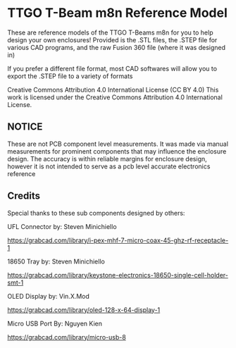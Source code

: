 
# TTGO T-Beam m8n Reference Model

These are reference models of the TTGO T-Beams m8n for you to help design your own enclosures!
Provided is the .STL files, the .STEP file for various CAD programs, and the raw Fusion 360 file
(where it was designed in)

If you prefer a different file format, most CAD softwares will allow you to export the .STEP file to a variety of formats


Creative Commons Attribution 4.0 International License (CC BY 4.0) This work is licensed under the Creative Commons Attribution 4.0 International License.









## NOTICE

These are not PCB component level measurements. It was made via manual measurements for prominent 
components that may influence the enclosure design. The accuracy is within reliable margins
for enclosure design, however it is not intended to serve as a pcb level accurate electronics
reference



## Credits
Special thanks to these sub components designed by others:

UFL Connector by: Steven Minichiello

https://grabcad.com/library/i-pex-mhf-7-micro-coax-45-ghz-rf-receptacle-1


18650 Tray by: Steven Minichiello

https://grabcad.com/library/keystone-electronics-18650-single-cell-holder-smt-1


OLED Display by: Vin.X.Mod

https://grabcad.com/library/oled-128-x-64-display-1

Micro USB Port By: Nguyen Kien

https://grabcad.com/library/micro-usb-8

